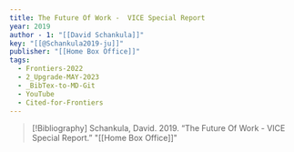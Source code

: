 ```yaml
---
title: The Future Of Work -  VICE Special Report
year: 2019
author - 1: "[[David Schankula]]"
key: "[[@Schankula2019-ju]]"
publisher: "[[Home Box Office]]"
tags:
  - Frontiers-2022
  - 2_Upgrade-MAY-2023
  - _BibTex-to-MD-Git
  - YouTube
  - Cited-for-Frontiers
---
```


> [!Bibliography]
> Schankula, David. 2019. “The Future Of Work -  VICE Special Report.” "[[Home Box Office]]"
